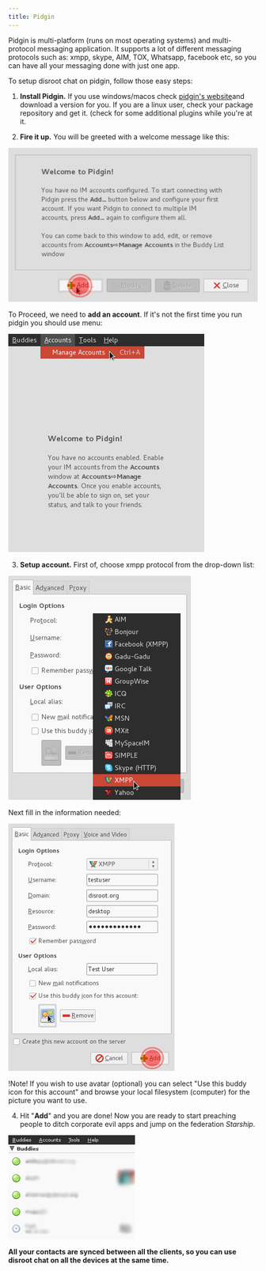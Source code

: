 ```yaml
---
title: Pidgin
---
```


Pidgin is multi-platform (runs on most operating systems) and multi-protocol messaging application. It supports a lot of different messaging protocols such as: xmpp, skype, AIM, TOX, Whatsapp, facebook etc, so you can have all your messaging done with just one app.

To setup disroot chat on pidgin, follow those easy steps:

1. **Install Pidgin.**
If you use windows/macos check [pidgin's website](http://pidgin.im/download/)and download a version for you.
If you are a linux user, check your package repository and get it. (check for some additional plugins while you're at it.

2. **Fire it up.**
You will be greeted with a welcome message like this:

![](en/pidgin1.png)

To Proceed, we need to **add an account**.
If it's not the first time you run pidgin you should use menu:

![](en/pidgin2.png)

3. **Setup account.**
First of, choose xmpp protocol from the drop-down list:

![](en/pidgin3.png)

Next fill in the information needed:

![](en/pidgin4.png)

!Note! If you wish to use avatar (optional) you can select "Use this buddy icon for this account" and browse your local filesystem (computer) for the picture you want to use.

4. Hit "**Add**" and you are done!
Now you are ready to start preaching people to ditch corporate evil apps and jump on the federation *Starship*.

![](en/pidgin5.png)

**All your contacts are synced between all the clients, so you can use disroot chat on all the devices at the same time.**
